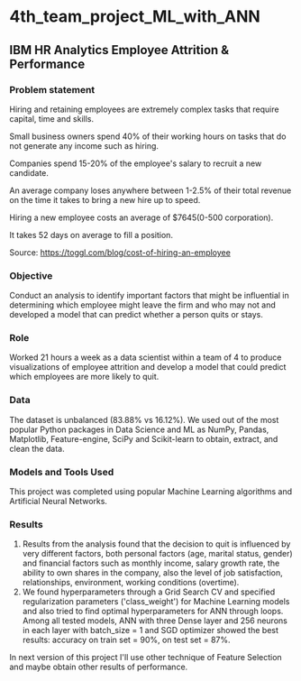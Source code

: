 # 4th_team_project_ML_with_ANN
## IBM HR Analytics Employee Attrition & Performance

### Problem statement
Hiring and retaining employees are extremely complex tasks that require capital, time and skills.

Small business owners spend 40% of their working hours on tasks that do not generate any income such as hiring.

Companies spend 15-20% of the employee's salary to recruit a new candidate.

An average company loses anywhere between 1-2.5% of their total revenue on the time it takes to bring a new hire up to speed.

Hiring a new employee costs an average of $7645(0-500 corporation).

It takes 52 days on average to fill a position.

Source: https://toggl.com/blog/cost-of-hiring-an-employee

### Objective
Conduct an analysis to identify important factors that might be influential in determining which employee might leave the firm and who may not and developed a model that can predict whether a person quits or stays.

### Role
Worked 21 hours a week as a data scientist within a team of 4 to produce visualizations of employee attrition and develop a model that could predict which employees are more likely to quit.

### Data
The dataset is unbalanced (83.88% vs 16.12%).
We used out of the most popular Python packages in Data Science and ML as NumPy, Pandas, Matplotlib, Feature-engine, SciPy and Scikit-learn to obtain, extract, and clean the data.

### Models and Tools Used
This project was completed using popular Machine Learning algorithms and Artificial Neural Networks.

### Results
1. Results from the analysis found that the decision to quit is influenced by very different factors, both personal factors (age, marital status, gender) and financial factors such as monthly income, salary growth rate, the ability to own shares in the company, also the level of job satisfaction, relationships, environment, working conditions (overtime).
2. We found hyperparameters through a Grid Search CV and specified regularization parameters ('class_weight') for Machine Learning models and also tried to find optimal hyperparameters for ANN through loops. Among all tested models, ANN with three Dense layer and 256 neurons in each layer with batch_size = 1 and SGD optimizer showed the best results: accuracy on train set = 90%, on test set = 87%. 

In next version of this project I'll use other technique of Feature Selection and maybe obtain other results of performance.
